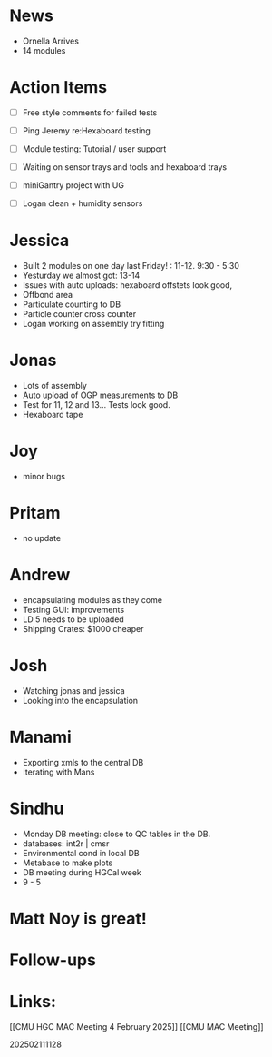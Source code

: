 

# News
- Ornella Arrives
- 14 modules 


# Action Items
- [ ] Free style comments for failed tests
- [ ] Ping Jeremy re:Hexaboard testing
- [ ] Module testing: Tutorial / user support 
- [ ] Waiting on sensor trays and tools and hexaboard trays
- [ ] miniGantry project with UG
- [ ] Logan clean + humidity sensors


# Jessica
- Built 2 modules on one day last Friday! : 11-12.   9:30 - 5:30
- Yesturday we almost got:  13-14
- Issues with auto uploads: hexaboard offstets look good, 
- Offbond area
- Particulate counting to DB
- Particle counter cross counter
- Logan working on assembly try fitting

# Jonas
- Lots of assembly
- Auto upload of OGP measurements to DB
- Test for 11, 12 and 13... Tests look good. 
- Hexaboard tape 

# Joy
- minor bugs

# Pritam
- no update

# Andrew
- encapsulating modules as they come 
- Testing GUI: improvements
- LD 5 needs to be uploaded
- Shipping Crates: $1000 cheaper

# Josh 
- Watching jonas and jessica
- Looking into the encapsulation 

# Manami
- Exporting xmls to the central DB
- Iterating with Mans 

# Sindhu
- Monday DB meeting: close to QC tables in the DB.
- databases: int2r | cmsr 
- Environmental cond in local DB
- Metabase to make plots 
- DB meeting during HGCal week
- 9 - 5 

# Matt Noy is great! 



# Follow-ups


# Links: 

[[CMU HGC MAC Meeting 4 February 2025]]
[[CMU MAC Meeting]]

202502111128
